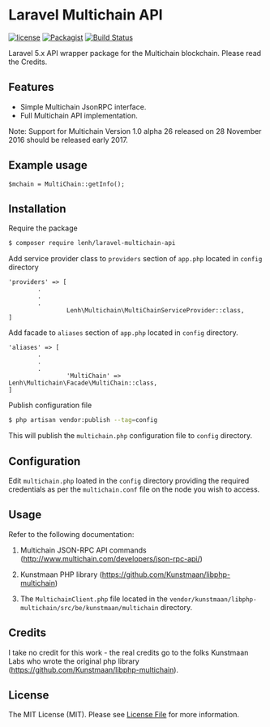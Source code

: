# Laravel Multichain API
[![license](https://img.shields.io/github/license/lenh/laravel-multichain-api.svg)]()
[![Packagist](https://img.shields.io/packagist/v/lenh/laravel-multichain-api.svg)]()
[![Build Status](https://travis-ci.org/lenh/laravel-multichain-api.svg?branch=master)](https://travis-ci.org/lenh/laravel-multichain-api)

Laravel 5.x API wrapper package for the Multichain blockchain. Please read the Credits. 

## Features
- Simple Multichain JsonRPC interface.
- Full Multichain API implementation.

Note: Support for Multichain Version 1.0 alpha 26 released on 28 November 2016 should be released early 2017.  

## Example usage
```
$mchain = MultiChain::getInfo();
```
## Installation
Require the package 
``` bash
$ composer require lenh/laravel-multichain-api
```
Add service provider class to `providers` section of `app.php` located in `config` directory 
``` 
'providers' => [
        .
        .
        .
		        Lenh\Multichain\MultiChainServiceProvider::class,
]
```
Add facade to `aliases` section of `app.php` located in `config` directory. 
``` 
'aliases' => [
        .
        .
        .
		        'MultiChain' => Lenh\Multichain\Facade\MultiChain::class,
]
```
Publish configuration file

``` bash
$ php artisan vendor:publish --tag=config
```
This will publish the `multichain.php` configuration file to `config` directory.
## Configuration
Edit `multichain.php` loated in the `config` directory providing the required credentials as per the `multichain.conf` file on the node you wish to access.

## Usage

Refer to the following documentation:

1. Multichain JSON-RPC API commands (http://www.multichain.com/developers/json-rpc-api/)

2. Kunstmaan PHP library (https://github.com/Kunstmaan/libphp-multichain) 

3. The `MultichainClient.php` file located in the `vendor/kunstmaan/libphp-multichain/src/be/kunstmaan/multichain` directory.

## Credits
I take no credit for this work - the real credits go to the folks Kunstmaan Labs who wrote the original php library (https://github.com/Kunstmaan/libphp-multichain).

## License

The MIT License (MIT). Please see [License File](LICENSE.md) for more information.
